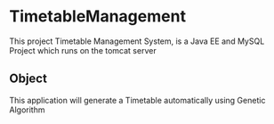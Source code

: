 # TimetableManagement
This project Timetable Management System, is a Java EE and MySQL Project which runs on the tomcat server
## Object
This application will generate a Timetable automatically using Genetic Algorithm
